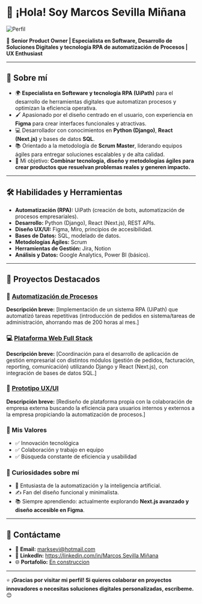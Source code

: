 # 👋 ¡Hola! Soy Marcos Sevilla Miñana    

![Perfil](https://github.com/user-attachments/assets/34e99c16-ecc3-48d9-a430-681ccebb21c4)

🎯 **Senior Product Owner | Especialista en Software, Desarrollo de Soluciones Digitales y tecnología RPA de automatización de Procesos | UX Enthusiast**

---

## 🌟 Sobre mí
- 🌍 **Especialista en Softeware y tecnología RPA (UiPath)** para el desarrollo de herramientas digitales que automatizan procesos y optimizan la eficiencia operativa.
- 🖌️ Apasionado por el diseño centrado en el usuario, con experiencia en **Figma** para crear interfaces funcionales y atractivas.
- 💻 Desarrollador con conocimientos en **Python (Django)**, **React (Next.js)** y bases de datos **SQL**.
- 📚 Orientado a la metodología de **Scrum Master**, liderando equipos ágiles para entregar soluciones escalables y de alta calidad.
- 🚀 Mi objetivo: **Combinar tecnología, diseño y metodologías ágiles para crear productos que resuelvan problemas reales y generen impacto.**

---

## 🛠️ Habilidades y Herramientas
- **Automatización (RPA):** UiPath (creación de bots, automatización de procesos empresariales).
- **Desarrollo:** Python (Django), React (Next.js), REST APIs.
- **Diseño UX/UI:** Figma, Miro, principios de accesibilidad.
- **Bases de Datos:** SQL, modelado de datos.
- **Metodologías Ágiles:** Scrum
- **Herramientas de Gestión:** Jira, Notion
- **Análisis y Datos:** Google Analytics, Power BI (básico).

---

## 🌟 Proyectos Destacados
### 🤖 [Automatización de Procesos](enlace-al-repositorio)
**Descripción breve:** [Implementación de un sistema RPA (UiPath) que automatizó tareas repetitivas (introducción de pedidos en sistema/tareas de administración, ahorrando mas de 200 horas al mes.]

### 💻 [Plataforma Web Full Stack](enlace-al-repositorio)
**Descripción breve:** [Coordinación para el desarrollo de aplicación de gestión empresarial con distintos módulos (gestión de pedidos, facturación, reporting, comunicación) utilizando Django y React (Next.js), con integración de bases de datos SQL.]

### 🎨 [Prototipo UX/UI](enlace-al-repositorio)
**Descripción breve:** [Rediseño de plataforma propia con la colaboración de empresa externa buscando la eficiencia para usuarios internos y externos a la empresa propiciando la automatización de procesos.]


### 🚀 Mis Valores
- ✅ Innovación tecnológica
- ✅ Colaboración y trabajo en equipo
- ✅ Búsqueda constante de eficiencia y usabilidad

### 🧠 Curiosidades sobre mí
- 🤖 Entusiasta de la automatización y la inteligencia artificial.
- ✍️ Fan del diseño funcional y minimalista.
- 📚 Siempre aprendiendo: actualmente explorando **Next.js avanzado y diseño accesible en Figma**.

---

## 💬 Contáctame
- 📧 **Email:** [marksevi@hotmail.com](mailto:marksevi@hotmail.com)
- 💼 **LinkedIn:** [https://linkedin.com/in/Marcos Sevilla Miñana](https://www.linkedin.com/in/marcos-sevilla-mi%C3%B1ana-89670432/)
- 🌐 **Portafolio:** [En construccion](https://tu-portafolio.com)

---

⭐ **¡Gracias por visitar mi perfil! Si quieres colaborar en proyectos innovadores o necesitas soluciones digitales personalizadas, escríbeme.** 😊
